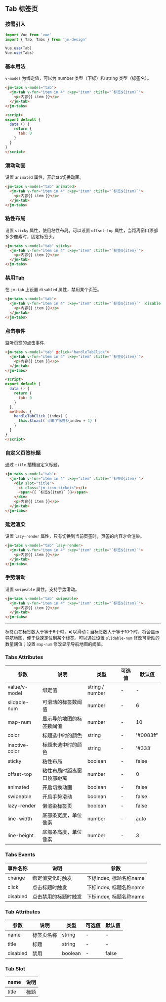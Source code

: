 ## Tab 标签页

### 按需引入

```javascript
import Vue from 'vue'
import { Tab, Tabs } from 'jm-design'

Vue.use(Tab)
Vue.use(Tabs)
```

### 基本用法

`v-model` 为绑定值，可以为 number 类型（下标）和 string 类型（标签名）。

```html
<jm-tabs v-model="tab">
  <jm-tab v-for="item in 4" :key="item" :title="`标签${item}`">
    <p>内容{{ item }}</p>
  </jm-tab>
</jm-tabs>

<script>
export default {
  data () {
    return {
      tab: 0
    }
  }
}
</script>
```

### 滑动动画

设置 `animated` 属性，开启tab切换动画。

```html
<jm-tabs v-model="tab" animated>
  <jm-tab v-for="item in 4" :key="item" :title="`标签${item}`">
    <p>内容{{ item }}</p>
  </jm-tab>
</jm-tabs>
```

### 粘性布局

设置 `sticky` 属性，使用粘性布局。可以设置 `offset-top` 属性，当距离窗口顶部多少像素时，固定标签头。

```html
<jm-tabs v-model="tab" sticky>
  <jm-tab v-for="item in 4" :key="item" :title="`标签${item}`">
    <p>内容{{ item }}</p>
  </jm-tab>
</jm-tabs>
```

### 禁用Tab

在 `jm-tab` 上设置 `disabled` 属性，禁用某个页签。

```html
<jm-tabs v-model="tab">
  <jm-tab v-for="item in 4" :key="item" :title="`标签${item}`" :disabled="item === 2">
    <p>内容{{ item }}</p>
  </jm-tab>
</jm-tabs>
```

### 点击事件

监听页签的点击事件.

```html
<jm-tabs v-model="tab" @click="handleTabClick">
  <jm-tab v-for="item in 4" :key="item" :title="`标签${item}`">
    <p>内容{{ item }}</p>
  </jm-tab>
</jm-tabs>

<script>
export default {
  data () {
    return {
      tab: 0
    }
  },
  methods: {
    handleTabClick (index) {
      this.$toast(`点击了标签${index + 1}`)
    }
  }
}
</script>
```

### 自定义页签标题

通过 `title` 插槽自定义标题。

```html
<jm-tabs v-model="tab">
  <jm-tab v-for="item in 4" :key="item" :title="`标签${item}`">
    <div slot="title">
      <i class="jm-icon-tickets"></i>
      <span>{{ `标签${item}` }}</span>
    </div>
    <p>内容{{ item }}</p>
  </jm-tab>
</jm-tabs>
```

### 延迟渲染

设置 `lazy-render` 属性，只有切换到当前页签时，页签的内容才会渲染。

```html
<jm-tabs v-model="tab" lazy-render>
  <jm-tab v-for="item in 4" :key="item" :title="`标签${item}`">
    <p>内容{{ item }}</p>
  </jm-tab>
</jm-tabs>
```

### 手势滑动

设置 `swipeable` 属性，支持手势滑动。

```html
<jm-tabs v-model="tab" swipeable>
  <jm-tab v-for="item in 4" :key="item" :title="`标签${item}`">
    <p>内容{{ item }}</p>
  </jm-tab>
</jm-tabs>
```

---

标签页在标签数大于等于6个时，可以滑动；当标签数大于等于10个时，将会显示导航地图，便于快速定位到某个标签。可以通过设置 `slidable-num` 修改可滑动的数量阈值；设置 `map-num` 修改显示导航地图的阈值。

### Tabs Attributes

| 参数      | 说明                                 | 类型      | 可选值       | 默认值   |
|---------- |------------------------------------ |---------- |------------- |-------- |
| value/v-model | 绑定值 | string / number | - | - |
| slidable-num | 可滑动的标签数阈值 | number | - | 6 |
| map-num | 显示导航地图的标签数阈值 | number | - | 10 |
| color | 标题选中时的颜色 | string | - | '#0083ff' |
| inactive-color | 标题未选中时的颜色 | string | - | '#333' |
| sticky | 粘性布局 | boolean | - | false |
| offset-top | 粘性布局时距离窗口顶部距离 | number | - | 0 |
| animated | 开启切换动画 | boolean | - | false |
| swipeable | 开启手势滑动 | boolean | - | false |
| lazy-render | 懒渲染标签页 | boolean | - | false |
| line-width | 底部条宽度，单位像素 | number | - | auto |
| line-height | 底部条高度，单位像素 | number | - | 3 |

### Tabs Events

| 事件名称      | 说明                                 | 参数     |
|------------- |------------------------------------ |--------- |
| change | 绑定值变化时触发 | 下标index, 标题名称name |
| click | 点击标题时触发 | 下标index, 标题名称name |
| disabled | 点击禁用的标题时触发| 下标index, 标题名称name |

### Tab Attributes

| 参数      | 说明                                 | 类型      | 可选值       | 默认值   |
|---------- |------------------------------------ |---------- |------------- |-------- |
| name | 标签页名称 | string | - | - |
| title | 标题 | string | - | - |
| disabled | 禁用 | boolean | - | false |

### Tab Slot

| name      | 说明       |
|------------- |----------- |
| title | 标题 |